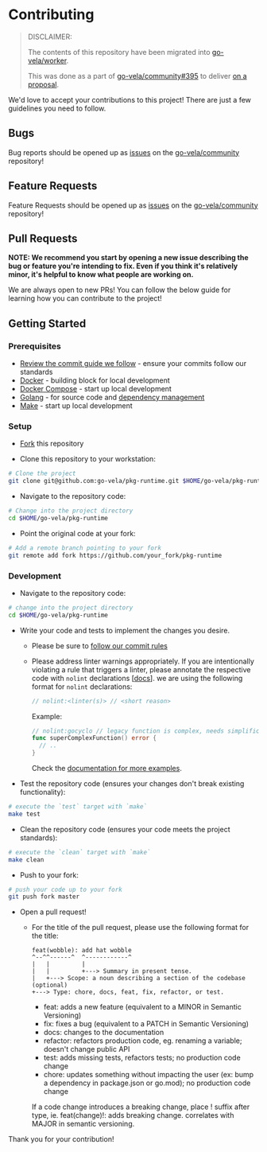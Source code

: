 # Contributing

> DISCLAIMER:
>
> The contents of this repository have been migrated into [go-vela/worker](https://github.com/go-vela/worker).
>
> This was done as a part of [go-vela/community#395](https://github.com/go-vela/community/issues/395) to deliver [on a proposal](https://github.com/go-vela/community/blob/master/proposals/2021/08-25_repo-structure.md).

We'd love to accept your contributions to this project! There are just a few guidelines you need to follow.

## Bugs

Bug reports should be opened up as [issues](https://help.github.com/en/github/managing-your-work-on-github/about-issues) on the [go-vela/community](https://github.com/go-vela/community) repository!

## Feature Requests

Feature Requests should be opened up as [issues](https://help.github.com/en/github/managing-your-work-on-github/about-issues) on the [go-vela/community](https://github.com/go-vela/community) repository!

## Pull Requests

**NOTE: We recommend you start by opening a new issue describing the bug or feature you're intending to fix. Even if you think it's relatively minor, it's helpful to know what people are working on.**

We are always open to new PRs! You can follow the below guide for learning how you can contribute to the project!

## Getting Started

### Prerequisites

* [Review the commit guide we follow](https://chris.beams.io/posts/git-commit/#seven-rules) - ensure your commits follow our standards
* [Docker](https://docs.docker.com/install/) - building block for local development
* [Docker Compose](https://docs.docker.com/compose/install/) - start up local development
* [Golang](https://golang.org/dl/) - for source code and [dependency management](https://github.com/golang/go/wiki/Modules)
* [Make](https://www.gnu.org/software/make/) - start up local development

### Setup

* [Fork](/fork) this repository

* Clone this repository to your workstation:

```bash
# Clone the project
git clone git@github.com:go-vela/pkg-runtime.git $HOME/go-vela/pkg-runtime
```

* Navigate to the repository code:

```bash
# Change into the project directory
cd $HOME/go-vela/pkg-runtime
```

* Point the original code at your fork:

```bash
# Add a remote branch pointing to your fork
git remote add fork https://github.com/your_fork/pkg-runtime
```

### Development

* Navigate to the repository code:

```bash
# change into the project directory
cd $HOME/go-vela/pkg-runtime
```

* Write your code and tests to implement the changes you desire.
  * Please be sure to [follow our commit rules](https://chris.beams.io/posts/git-commit/#seven-rules)
  * Please address linter warnings appropriately. If you are intentionally violating a rule that triggers a linter, please annotate the respective code with `nolint` declarations [[docs](https://golangci-lint.run/usage/false-positives/)]. we are using the following format for `nolint` declarations:

    ```go
    // nolint:<linter(s)> // <short reason>
    ```
  
    Example:

    ```go
    // nolint:gocyclo // legacy function is complex, needs simplification
    func superComplexFunction() error {
      // ..
    }
    ```

    Check the [documentation for more examples](https://golangci-lint.run/usage/false-positives/).

* Test the repository code (ensures your changes don't break existing functionality):

```bash
# execute the `test` target with `make`
make test
```

* Clean the repository code (ensures your code meets the project standards):

```bash
# execute the `clean` target with `make`
make clean
```

* Push to your fork:

```bash
# push your code up to your fork
git push fork master
```

* Open a pull request!
  * For the title of the pull request, please use the following format for the title:

    ```text
    feat(wobble): add hat wobble
    ^--^^------^  ^------------^
    |   |         |
    |   |         +---> Summary in present tense.
    |   +---> Scope: a noun describing a section of the codebase (optional)
    +---> Type: chore, docs, feat, fix, refactor, or test.
    ```

    * feat: adds a new feature (equivalent to a MINOR in Semantic Versioning)
    * fix: fixes a bug (equivalent to a PATCH in Semantic Versioning)
    * docs: changes to the documentation
    * refactor: refactors production code, eg. renaming a variable; doesn't change public API
    * test: adds missing tests, refactors tests; no production code change
    * chore: updates something without impacting the user (ex: bump a dependency in package.json or go.mod); no production code change

    If a code change introduces a breaking change, place ! suffix after type, ie. feat(change)!: adds breaking change. correlates with MAJOR in semantic versioning.

Thank you for your contribution!
